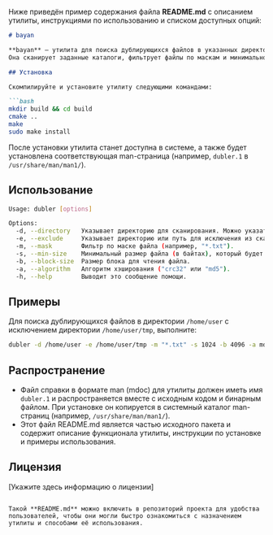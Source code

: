 Ниже приведён пример содержания файла **README.md** с описанием утилиты, инструкциями по использованию и списком доступных опций:

```markdown
# bayan

**bayan** — утилита для поиска дублирующихся файлов в указанных директориях.  
Она сканирует заданные каталоги, фильтрует файлы по маскам и минимальному размеру, а затем группирует их по хэшам блоков данных.

## Установка

Скомпилируйте и установите утилиту следующими командами:

```bash
mkdir build && cd build
cmake ..
make
sudo make install
```

После установки утилита станет доступна в системе, а также будет установлена соответствующая man-страница (например, `dubler.1` в `/usr/share/man/man1/`).

## Использование

```bash
Usage: dubler [options]

Options:
  -d, --directory   Указывает директорию для сканирования. Можно указать несколько директорий.
  -e, --exclude     Указывает директорию или путь для исключения из сканирования.
  -m, --mask        Фильтр по маске файла (например, "*.txt").
  -s, --min-size    Минимальный размер файла (в байтах), который будет учитываться.
  -b, --block-size  Размер блока для чтения файла.
  -a, --algorithm   Алгоритм хэширования ("crc32" или "md5").
  -h, --help        Выводит это сообщение помощи.
```

## Примеры

Для поиска дублирующихся файлов в директории `/home/user` с исключением директории `/home/user/tmp`, выполните:

```bash
dubler -d /home/user -e /home/user/tmp -m "*.txt" -s 1024 -b 4096 -a md5
```

## Распространение

- Файл справки в формате man (mdoc) для утилиты должен иметь имя `dubler.1` и распространяется вместе с исходным кодом и бинарным файлом. При установке он копируется в системный каталог man-страниц (например, `/usr/share/man/man1/`).
- Этот файл README.md является частью исходного пакета и содержит описание функционала утилиты, инструкции по установке и примеры использования.

## Лицензия

[Укажите здесь информацию о лицензии]
```

Такой **README.md** можно включить в репозиторий проекта для удобства пользователей, чтобы они могли быстро ознакомиться с назначением утилиты и способами её использования.